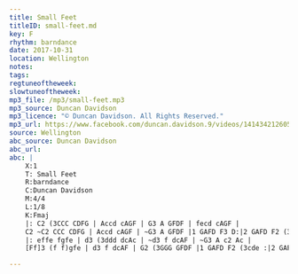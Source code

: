 ```yaml
---
title: Small Feet
titleID: small-feet.md
key: F
rhythm: barndance
date: 2017-10-31
location: Wellington
notes:
tags:
regtuneoftheweek:
slowtuneoftheweek:
mp3_file: /mp3/small-feet.mp3
mp3_source: Duncan Davidson
mp3_licence: "© Duncan Davidson. All Rights Reserved."
mp3_url: https://www.facebook.com/duncan.davidson.9/videos/141434212605958/
source: Wellington
abc_source: Duncan Davidson
abc_url:
abc: |
    X:1
    T: Small Feet
    R:barndance
    C:Duncan Davidson
    M:4/4
    L:1/8
    K:Fmaj
    |: C2 (3CCC CDFG | Accd cAGF | G3 A GFDF | fecd cAGF |
    C2 ~C2 CCC CDFG | Accd cAGF | ~G3 A GFDF |1 GAFD F3 D:|2 GAFD F2 (3cde ||
    |: effe fgfe | d3 (3ddd dcAc | ~d3 f dcAF | ~G3 A c2 Ac |
    [Ff]3 (f f)gfe | d3 f dcAF | G2 (3GGG GFDF |1 GAFD F2 (3cde :|2 GAFD F3 D||

---
```

